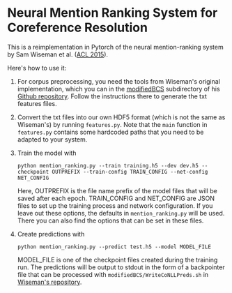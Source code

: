 Neural Mention Ranking System for Coreference Resolution
========================================================

This is a reimplementation in Pytorch of the neural mention-ranking system by Sam Wiseman et al.
([ACL 2015](http://www.aclweb.org/anthology/P/P15/P15-1137.pdf)).

Here's how to use it:

1. For corpus preprocessing, you need the tools from Wiseman's original implementation, which you can
   in the [modifiedBCS](https://github.com/swiseman/nn_coref/tree/master/modifiedBCS) subdirectory of
   his [Github repository](https://github.com/swiseman/nn_coref). Follow the instructions there to
   generate the txt features files.

2. Convert the txt files into our own HDF5 format (which is not the same as Wiseman's) by running
   `features.py`. Note that the `main` function in `features.py` contains some hardcoded paths that
   you need to be adapted to your system.

3. Train the model with
   ```
   python mention_ranking.py --train training.h5 --dev dev.h5 --checkpoint OUTPREFIX --train-config TRAIN_CONFIG --net-config NET_CONFIG
   ```
   Here, OUTPREFIX is the file name prefix of the model files that will be saved after each epoch.
   TRAIN_CONFIG and NET_CONFIG are JSON files to set up the training process and network configuration.
   If you leave out these options, the defaults in `mention_ranking.py` will be used. There you can
   also find the options that can be set in these files.

4. Create predictions with
   ```
   python mention_ranking.py --predict test.h5 --model MODEL_FILE
   ```
   MODEL_FILE is one of the checkpoint files created during the training run. The predictions will
   be output to stdout in the form of a backpointer file that can be processed with
   `modifiedBCS/WriteCoNLLPreds.sh` in [Wiseman's repository](https://github.com/swiseman/nn_coref).
